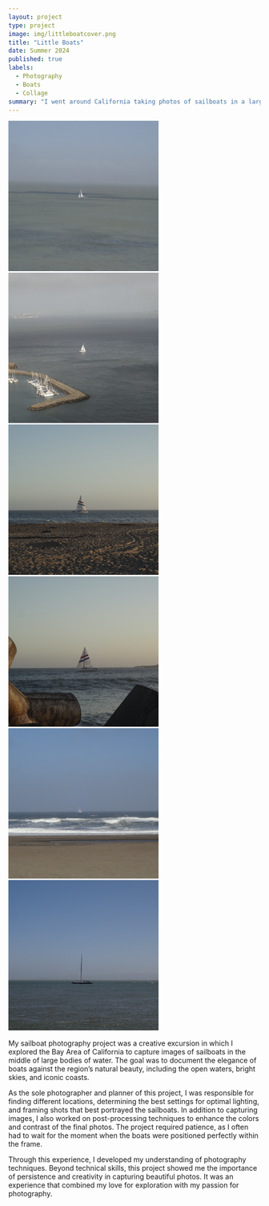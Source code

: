 ```yaml
---
layout: project
type: project
image: img/littleboatcover.png
title: "Little Boats"
date: Summer 2024
published: true
labels:
  - Photography
  - Boats
  - Collage
summary: "I went around California taking photos of sailboats in a large body of water."
---
```


<div class="text-center p-4">
  <img width="300px" src="../img/littleboat1.png" >
  <img width="300px" src="../img/littleboat3.png" >
  <img width="300px" src="../img/littleboat6.png" >
  <img width="300px" src="../img/littleboat5.png" >
  <img width="300px" src="../img/littleboat4.png" >
  <img width="300px" src="../img/littleboat2.png" >
</div>


My sailboat photography project was a creative excursion in which I explored the Bay Area of California to capture images of sailboats in the middle of large bodies of water. The goal was to document the elegance of boats against the region’s natural beauty, including the open waters, bright skies, and iconic coasts. 

As the sole photographer and planner of this project, I was responsible for finding different locations, determining the best settings for optimal lighting, and framing shots that best portrayed the sailboats. In addition to capturing images, I also worked on post-processing techniques to enhance the colors and contrast of the final photos. The project required patience, as I often had to wait for the moment when the boats were positioned perfectly within the frame.

Through this experience, I developed my understanding of photography techniques. Beyond technical skills, this project showed me the importance of persistence and creativity in capturing beautiful photos. It was an experience that combined my love for exploration with my passion for photography.

